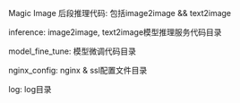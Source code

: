 Magic Image 后段推理代码: 包括image2image && text2image

inference: image2image, text2image模型推理服务代码目录

model_fine_tune: 模型微调代码目录

nginx_config: nginx & ssl配置文件目录

log: log目录
